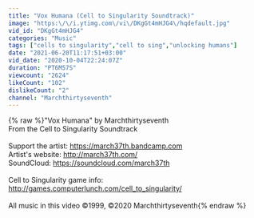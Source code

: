 ```yaml
---
title: "Vox Humana (Cell to Singularity Soundtrack)"
image: "https:\/\/i.ytimg.com\/vi\/DKgGt4mHJG4\/hqdefault.jpg"
vid_id: "DKgGt4mHJG4"
categories: "Music"
tags: ["cells to singularity","cell to sing","unlocking humans"]
date: "2021-06-20T11:17:51+03:00"
vid_date: "2020-10-04T22:24:07Z"
duration: "PT6M57S"
viewcount: "2624"
likeCount: "102"
dislikeCount: "2"
channel: "Marchthirtyseventh"
---
```

{% raw %}&quot;Vox Humana&quot; by Marchthirtyseventh<br />From the Cell to Singularity Soundtrack<br /><br />Support the artist: <a rel="nofollow" target="blank" href="https://march37th.bandcamp.com">https://march37th.bandcamp.com</a><br />Artist's website: <a rel="nofollow" target="blank" href="http://march37th.com/">http://march37th.com/</a><br />SoundCloud: <a rel="nofollow" target="blank" href="https://soundcloud.com/march37th">https://soundcloud.com/march37th</a><br /><br />Cell to Singularity game info: <a rel="nofollow" target="blank" href="http://games.computerlunch.com/cell_to_singularity/">http://games.computerlunch.com/cell_to_singularity/</a><br /><br />All music in this video ©1999, ©2020 Marchthirtyseventh{% endraw %}
